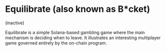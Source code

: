 # Equilibrate (also known as B*cket)

(inactive)

Equilibrate is a simple Solana-based gambling game where the main mechanism is deciding when to leave. It illustrates an interesting multiplayer game governed entirely by the on-chain program.
